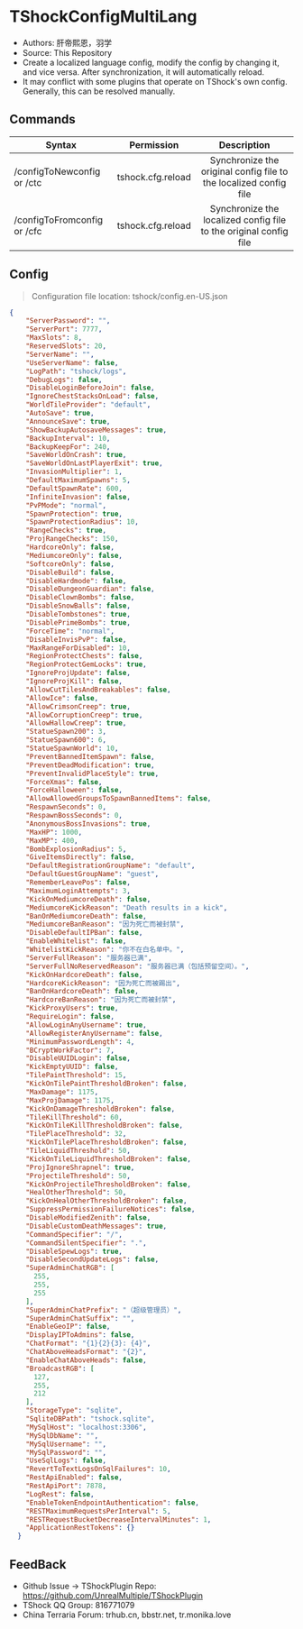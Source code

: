 # TShockConfigMultiLang

- Authors: 肝帝熙恩，羽学
- Source: This Repository
- Create a localized language config, modify the config by changing it, and vice versa. After synchronization, it will automatically reload.
- It may conflict with some plugins that operate on TShock's own config. Generally, this can be resolved manually.


## Commands

| Syntax                         |       Permission       |           Description           |
| ------------------------------ | :--------------------: | :------------------------------: |
| /configToNewconfig or /ctc     | tshock.cfg.reload      | Synchronize the original config file to the localized config file |
| /configToFromconfig or /cfc    | tshock.cfg.reload      | Synchronize the localized config file to the original config file |

## Config
> Configuration file location: tshock/config.en-US.json
```json
{
    "ServerPassword": "",
    "ServerPort": 7777,
    "MaxSlots": 8,
    "ReservedSlots": 20,
    "ServerName": "",
    "UseServerName": false,
    "LogPath": "tshock/logs",
    "DebugLogs": false,
    "DisableLoginBeforeJoin": false,
    "IgnoreChestStacksOnLoad": false,
    "WorldTileProvider": "default",
    "AutoSave": true,
    "AnnounceSave": true,
    "ShowBackupAutosaveMessages": true,
    "BackupInterval": 10,
    "BackupKeepFor": 240,
    "SaveWorldOnCrash": true,
    "SaveWorldOnLastPlayerExit": true,
    "InvasionMultiplier": 1,
    "DefaultMaximumSpawns": 5,
    "DefaultSpawnRate": 600,
    "InfiniteInvasion": false,
    "PvPMode": "normal",
    "SpawnProtection": true,
    "SpawnProtectionRadius": 10,
    "RangeChecks": true,
    "ProjRangeChecks": 150,
    "HardcoreOnly": false,
    "MediumcoreOnly": false,
    "SoftcoreOnly": false,
    "DisableBuild": false,
    "DisableHardmode": false,
    "DisableDungeonGuardian": false,
    "DisableClownBombs": false,
    "DisableSnowBalls": false,
    "DisableTombstones": true,
    "DisablePrimeBombs": true,
    "ForceTime": "normal",
    "DisableInvisPvP": false,
    "MaxRangeForDisabled": 10,
    "RegionProtectChests": false,
    "RegionProtectGemLocks": true,
    "IgnoreProjUpdate": false,
    "IgnoreProjKill": false,
    "AllowCutTilesAndBreakables": false,
    "AllowIce": false,
    "AllowCrimsonCreep": true,
    "AllowCorruptionCreep": true,
    "AllowHallowCreep": true,
    "StatueSpawn200": 3,
    "StatueSpawn600": 6,
    "StatueSpawnWorld": 10,
    "PreventBannedItemSpawn": false,
    "PreventDeadModification": true,
    "PreventInvalidPlaceStyle": true,
    "ForceXmas": false,
    "ForceHalloween": false,
    "AllowAllowedGroupsToSpawnBannedItems": false,
    "RespawnSeconds": 0,
    "RespawnBossSeconds": 0,
    "AnonymousBossInvasions": true,
    "MaxHP": 1000,
    "MaxMP": 400,
    "BombExplosionRadius": 5,
    "GiveItemsDirectly": false,
    "DefaultRegistrationGroupName": "default",
    "DefaultGuestGroupName": "guest",
    "RememberLeavePos": false,
    "MaximumLoginAttempts": 3,
    "KickOnMediumcoreDeath": false,
    "MediumcoreKickReason": "Death results in a kick",
    "BanOnMediumcoreDeath": false,
    "MediumcoreBanReason": "因为死亡而被封禁",
    "DisableDefaultIPBan": false,
    "EnableWhitelist": false,
    "WhitelistKickReason": "你不在白名单中。",
    "ServerFullReason": "服务器已满",
    "ServerFullNoReservedReason": "服务器已满（包括预留空间）。",
    "KickOnHardcoreDeath": false,
    "HardcoreKickReason": "因为死亡而被踢出",
    "BanOnHardcoreDeath": false,
    "HardcoreBanReason": "因为死亡而被封禁",
    "KickProxyUsers": true,
    "RequireLogin": false,
    "AllowLoginAnyUsername": true,
    "AllowRegisterAnyUsername": false,
    "MinimumPasswordLength": 4,
    "BCryptWorkFactor": 7,
    "DisableUUIDLogin": false,
    "KickEmptyUUID": false,
    "TilePaintThreshold": 15,
    "KickOnTilePaintThresholdBroken": false,
    "MaxDamage": 1175,
    "MaxProjDamage": 1175,
    "KickOnDamageThresholdBroken": false,
    "TileKillThreshold": 60,
    "KickOnTileKillThresholdBroken": false,
    "TilePlaceThreshold": 32,
    "KickOnTilePlaceThresholdBroken": false,
    "TileLiquidThreshold": 50,
    "KickOnTileLiquidThresholdBroken": false,
    "ProjIgnoreShrapnel": true,
    "ProjectileThreshold": 50,
    "KickOnProjectileThresholdBroken": false,
    "HealOtherThreshold": 50,
    "KickOnHealOtherThresholdBroken": false,
    "SuppressPermissionFailureNotices": false,
    "DisableModifiedZenith": false,
    "DisableCustomDeathMessages": true,
    "CommandSpecifier": "/",
    "CommandSilentSpecifier": ".",
    "DisableSpewLogs": true,
    "DisableSecondUpdateLogs": false,
    "SuperAdminChatRGB": [
      255,
      255,
      255
    ],
    "SuperAdminChatPrefix": "（超级管理员）",
    "SuperAdminChatSuffix": "",
    "EnableGeoIP": false,
    "DisplayIPToAdmins": false,
    "ChatFormat": "{1}{2}{3}: {4}",
    "ChatAboveHeadsFormat": "{2}",
    "EnableChatAboveHeads": false,
    "BroadcastRGB": [
      127,
      255,
      212
    ],
    "StorageType": "sqlite",
    "SqliteDBPath": "tshock.sqlite",
    "MySqlHost": "localhost:3306",
    "MySqlDbName": "",
    "MySqlUsername": "",
    "MySqlPassword": "",
    "UseSqlLogs": false,
    "RevertToTextLogsOnSqlFailures": 10,
    "RestApiEnabled": false,
    "RestApiPort": 7878,
    "LogRest": false,
    "EnableTokenEndpointAuthentication": false,
    "RESTMaximumRequestsPerInterval": 5,
    "RESTRequestBucketDecreaseIntervalMinutes": 1,
    "ApplicationRestTokens": {}
  }
```

## FeedBack
- Github Issue -> TShockPlugin Repo: https://github.com/UnrealMultiple/TShockPlugin
- TShock QQ Group: 816771079
- China Terraria Forum: trhub.cn, bbstr.net, tr.monika.love